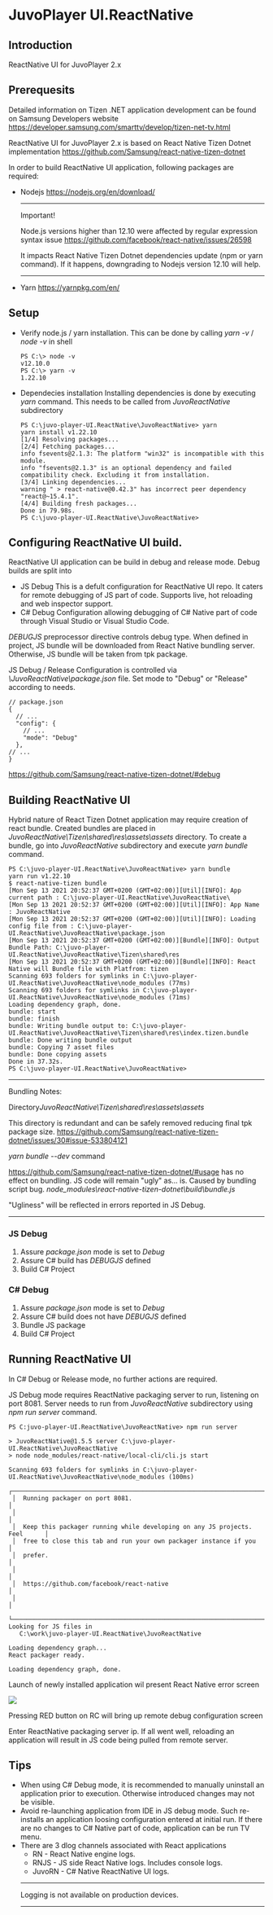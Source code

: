 # JuvoPlayer UI.ReactNative

## Introduction

ReactNative UI for JuvoPlayer 2.x

## Prerequesits
Detailed information on Tizen .NET application development can be found on Samsung Developers website
https://developer.samsung.com/smarttv/develop/tizen-net-tv.html

ReactNative UI for JuvoPlayer 2.x is based on React Native Tizen Dotnet implementation
https://github.com/Samsung/react-native-tizen-dotnet

In order to build ReactNative UI application, following packages are required:

- Nodejs https://nodejs.org/en/download/
  ***
  Important!

  Node.js versions higher than 12.10 were affected by regular expression syntax issue https://github.com/facebook/react-native/issues/26598 
  
  It impacts React Native Tizen Dotnet dependencies update (npm or yarn command). If it happens, downgrading to Nodejs version 12.10 will help.
  ***
- Yarn https://yarnpkg.com/en/
  
## Setup
- Verify node.js / yarn installation.
  This can be done by calling *yarn -v* / *node -v* in shell
  ```
  PS C:\> node -v
  v12.10.0
  PS C:\> yarn -v
  1.22.10
  ```

- Dependecies installation
  Installing dependencies is done by executing *yarn* command. This needs to be called from *JuvoReactNative* subdirectory
  ```
  PS C:\juvo-player-UI.ReactNative\JuvoReactNative> yarn
  yarn install v1.22.10
  [1/4] Resolving packages...
  [2/4] Fetching packages...
  info fsevents@2.1.3: The platform "win32" is incompatible with this module.
  info "fsevents@2.1.3" is an optional dependency and failed compatibility check. Excluding it from installation.
  [3/4] Linking dependencies...
  warning " > react-native@0.42.3" has incorrect peer dependency "react@~15.4.1".
  [4/4] Building fresh packages...
  Done in 79.98s.
  PS C:\juvo-player-UI.ReactNative\JuvoReactNative>
  ```

## Configuring ReactNative UI build.
ReactNative UI application can be build in debug and release mode. Debug builds are split into
- JS Debug
  This is a defult configuration for ReactNative UI repo. It caters for remote debugging of JS part of code. Supports live, hot reloading and web inspector support.
- C# Debug
  Configuration allowing debugging of C# Native part of code through Visual Studio or Visual Studio Code.
  
*DEBUGJS* preprocessor directive controls debug type. When defined in project, JS bundle will be downloaded from React Native bundling server. Otherwise, JS bundle will be taken from tpk package.

JS Debug / Release Configuration is controlled via *\JuvoReactNative\package.json* file. Set mode to "Debug" or "Release" according to needs.
```
// package.json
{
  // ...
  "config": {
    // ...
    "mode": "Debug"
  },
// ...
}
```
https://github.com/Samsung/react-native-tizen-dotnet/#debug

## Building ReactNative UI
Hybrid nature of React Tizen Dotnet application may require creation of react bundle. Created bundles are placed in *JuvoReactNative\Tizen\shared\res\assets\assets* directory. To create a bundle, go into *JuvoReactNative* subdirectory and execute *yarn bundle* command.
```
PS C:\juvo-player-UI.ReactNative\JuvoReactNative> yarn bundle
yarn run v1.22.10
$ react-native-tizen bundle
[Mon Sep 13 2021 20:52:37 GMT+0200 (GMT+02:00)][Util][INFO]: App current path : C:\juvo-player-UI.ReactNative\JuvoReactNative\
[Mon Sep 13 2021 20:52:37 GMT+0200 (GMT+02:00)][Util][INFO]: App Name : JuvoReactNative
[Mon Sep 13 2021 20:52:37 GMT+0200 (GMT+02:00)][Util][INFO]: Loading config file from : C:\juvo-player-UI.ReactNative\JuvoReactNative\package.json
[Mon Sep 13 2021 20:52:37 GMT+0200 (GMT+02:00)][Bundle][INFO]: Output Bundle Path: C:\juvo-player-UI.ReactNative\JuvoReactNative\Tizen\shared\res
[Mon Sep 13 2021 20:52:37 GMT+0200 (GMT+02:00)][Bundle][INFO]: React Native will Bundle file with Platfrom: tizen
Scanning 693 folders for symlinks in C:\juvo-player-UI.ReactNative\JuvoReactNative\node_modules (77ms)
Scanning 693 folders for symlinks in C:\juvo-player-UI.ReactNative\JuvoReactNative\node_modules (71ms)
Loading dependency graph, done.
bundle: start
bundle: finish
bundle: Writing bundle output to: C:\juvo-player-UI.ReactNative\JuvoReactNative\Tizen\shared\res\index.tizen.bundle
bundle: Done writing bundle output
bundle: Copying 7 asset files
bundle: Done copying assets
Done in 37.32s.
PS C:\juvo-player-UI.ReactNative\JuvoReactNative>
```

***
Bundling Notes:

Directory*JuvoReactNative\Tizen\shared\res\assets\assets*

This directory is redundant and can be safely removed reducing final tpk package size.
https://github.com/Samsung/react-native-tizen-dotnet/issues/30#issue-533804121

*yarn bundle --dev* command 

https://github.com/Samsung/react-native-tizen-dotnet/#usage
has no effect on bundling. JS code will remain "ugly" as... is. Caused by bundling script bug. 
*node_modules\react-native-tizen-dotnet\build\bundle.js*

"Ugliness" will be reflected in errors reported in JS Debug.
***

### JS Debug
1. Assure *package.json* mode is set to *Debug*
2. Assure C# build has *DEBUGJS* defined
3. Build C# Project

### C# Debug
1. Assure *package.json* mode is set to *Debug*
2. Assure C# build does not have *DEBUGJS* defined
3. Bundle JS package
4. Build C# Project

## Running ReactNative UI
In C# Debug or Release mode, no further actions are required.

JS Debug mode requires ReactNative packaging server to run, listening on port 8081. Server needs to run from *JuvoReactNative* subdirectory using *npm run server* command.
```
PS C:juvo-player-UI.ReactNative\JuvoReactNative> npm run server

> JuvoReactNative@1.5.5 server C:\juvo-player-UI.ReactNative\JuvoReactNative
> node node_modules/react-native/local-cli/cli.js start

Scanning 693 folders for symlinks in C:\juvo-player-UI.ReactNative\JuvoReactNative\node_modules (100ms)
 ┌────────────────────────────────────────────────────────────────────────────┐
 │  Running packager on port 8081.                                            │
 │                                                                            │
 │  Keep this packager running while developing on any JS projects. Feel      │
 │  free to close this tab and run your own packager instance if you          │
 │  prefer.                                                                   │
 │                                                                            │
 │  https://github.com/facebook/react-native                                  │
 │                                                                            │
 └────────────────────────────────────────────────────────────────────────────┘
Looking for JS files in
   C:\work\juvo-player-UI.ReactNative\JuvoReactNative

Loading dependency graph...
React packager ready.

Loading dependency graph, done.
```

Launch of newly installed application wil present React Native error screen

![](./docs/zebra.png)

Pressing RED button on RC will bring up remote debug configuration screen

Enter ReactNative packaging server ip.
If all went well, reloading an application will result in JS code being pulled from remote server.

## Tips
- When using C# Debug mode, it is recommended to manually uninstall an application prior to execution. Otherwise introduced changes may not be visible.
- Avoid re-launching application from IDE in JS debug mode. Such re-installs an application loosing configuration entered at initial run. If there are no changes to C# Native part of code, application can be run TV menu.
- There are 3 dlog channels associated with React applications
  - RN - React Native engine logs.
  - RNJS - JS side React Native logs. Includes console logs.
  - JuvoRN - C# Native ReactNative UI logs. 
  ***
  Logging is not available on production devices.
  ***